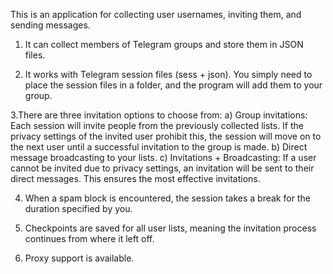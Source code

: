 This is an application for collecting user usernames, inviting them, and sending messages.

1. It can collect members of Telegram groups and store them in JSON files.
  
2. It works with Telegram session files (sess + json).
   You simply need to place the session files in a folder, and the program will add them to your group.

3.There are three invitation options to choose from:
  a) Group invitations: Each session will invite people from the previously collected lists. 
     If the privacy settings of the invited user prohibit this, the session will move on to the next user until a successful invitation to the group is made.
  b) Direct message broadcasting to your lists.
  c) Invitations + Broadcasting: If a user cannot be invited due to privacy settings, 
    an invitation will be sent to their direct messages. This ensures the most effective invitations.

4. When a spam block is encountered, the session takes a break for the duration specified by you.

5. Checkpoints are saved for all user lists, meaning the invitation process continues from where it left off.

6. Proxy support is available.
